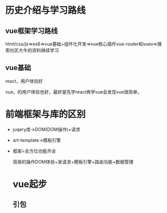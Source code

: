 # 历史介绍与学习路线

## vue框架学习路线

html/css/js=>es6=>vue基础+组件化开发=>vue核心插件vue-router和vuex=>搜索社区大牛的资料继续学习

## vue基础

react，用户体验好

vue，的用户体验也好，最好是先学react再学vue会发现vue很简单。

# 前端框架与库的区别

- juqery库->DOM(DOM操作)+请求

- art-template->模板引擎

- 框架=全方位功能齐全

  简易的操作DOM体验+发请求+模板引擎+路由功能+数据管理

  # vue起步

  ## 引包

  

  # 

  

  
